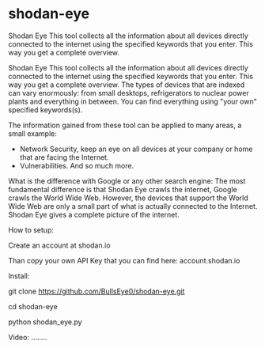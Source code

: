 # shodan-eye
Shodan Eye This tool collects all the information about all devices directly connected to the internet using the specified keywords that you enter. This way you get a complete overview.

Shodan Eye
This tool collects all the information about all devices directly connected to the internet using the specified keywords that you enter. This way you get a complete overview.
The types of devices that are indexed can vary enormously: from small desktops, refrigerators to nuclear power plants and everything in between.
You can find everything using "your own" specified keywords(s).

The information gained from these tool can be applied to many areas, a small example:
* Network Security, keep an eye on all devices at your company or home that are facing the Internet.
* Vulnerabilities.
And so much more.

What is the difference with Google or any other search engine:
The most fundamental difference is that Shodan Eye crawls the internet, Google crawls the World Wide Web.
However, the devices that support the World Wide Web are only a small part of what is actually connected to the Internet.
Shodan Eye gives a complete picture of the internet.

How to setup:

Create an account at shodan.io

Than copy your own API Key that you can find here: account.shodan.io


Install:

git clone https://github.com/BullsEye0/shodan-eye.git

cd shodan-eye

python shodan_eye.py

Video:
........
